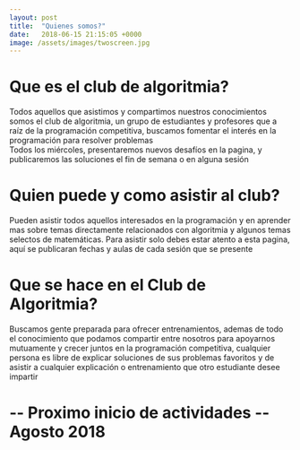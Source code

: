 ```yaml
---
layout: post
title:  "Quienes somos?"
date:   2018-06-15 21:15:05 +0000
image: /assets/images/twoscreen.jpg
---
```

# Que es el club de algoritmia?  
Todos aquellos que asistimos y compartimos nuestros conocimientos somos el club de algoritmia, un grupo de estudiantes y profesores que a raíz de la programación competitiva, buscamos fomentar el interés en la programación para resolver problemas  
Todos los miércoles, presentaremos nuevos desafíos en la pagina, y publicaremos las soluciones el fin de semana o en alguna sesión  
# Quien puede y como asistir al club?  
Pueden asistir todos aquellos interesados en la programación y en aprender mas sobre temas directamente relacionados con algoritmia y algunos temas selectos de matemáticas.
Para asistir solo debes estar atento a esta pagina, aquí se publicaran fechas y aulas de cada sesión que se presente  
# Que se hace en el Club de Algoritmia?  
Buscamos gente preparada para ofrecer entrenamientos, ademas de todo el conocimiento que podamos compartir entre nosotros para apoyarnos mutuamente y crecer juntos en la programación competitiva, cualquier persona es libre de explicar soluciones de sus problemas favoritos y de asistir a cualquier explicación o entrenamiento que otro estudiante desee impartir  
# -- Proximo inicio de actividades --Agosto 2018
